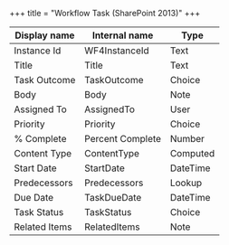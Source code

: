 +++
title = "Workflow Task (SharePoint 2013)"
+++

Display name | Internal name | Type
--- | --- | ---
Instance Id | WF4InstanceId | Text
Title | Title | Text
Task Outcome | TaskOutcome | Choice
Body | Body | Note
Assigned To | AssignedTo | User
Priority | Priority | Choice
% Complete | Percent Complete | Number
Content Type | ContentType | Computed
Start Date | StartDate | DateTime
Predecessors | Predecessors | Lookup
Due Date | TaskDueDate | DateTime
Task Status | TaskStatus | Choice
Related Items | RelatedItems | Note
